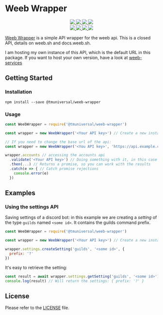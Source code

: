 # Weeb Wrapper

<div>
	<p align="center">
		<a href="https://github.com/TMUniversal/weeb-wrapper/blob/master/package.json#L3">
			<img src="https://img.shields.io/github/package-json/v/TMUniversal/weeb-wrapper?style=flat" />
		</a>
		<a href="https://github.com/TMUniversal/weeb-wrapper/actions">
			<img src="https://github.com/TMUniversal/weeb-wrapper/workflows/Test/badge.svg" />
		</a>
		<a href="https://tmuniversal.eu/redirect/patreon">
			<img src="https://img.shields.io/badge/Patreon-support_me-fa6956.svg?style=flat&logo=patreon" />
		</a>
		<a href="https://www.npmjs.com/package/@tmuniversal/weeb-wrapper">
			<img src="https://img.shields.io/npm/dt/@tmuniversal/weeb-wrapper" />
		</a>
		<br />
		<a href="https://www.npmjs.com/package/@tmuniversal/weeb-wrapper">
			<img src="https://img.shields.io/bundlephobia/min/@tmuniversal/weeb-wrapper?label=packge%20size" />
		</a>
		<a href="https://github.com/TMUniversal/weeb-wrapper/issues">
			<img src="https://img.shields.io/github/issues/TMUniversal/weeb-wrapper.svg?style=flat">
		</a>
		<a href="https://github.com/TMUniversal/weeb-wrapper/graphs/contributors">
			<img src="https://img.shields.io/github/contributors/TMUniversal/weeb-wrapper.svg?style=flat">
		</a>
		<a href="https://github.com/TMUniversal/weeb-wrapper/blob/stable/LICENSE.md">
			<img src="https://img.shields.io/github/license/TMUniversal/weeb-wrapper.svg?style=flat">
		</a>
	</p>
</div>

[Weeb Wrapper] is a simple API wrapper for the weeb api. This is a closed API, details on weeb.sh and docs.weeb.sh.

I am hosting my own instance of this API, which is the default URL in this package. If you want to host your own version, have a look at [weeb-services]

## Getting Started

### Installation

`npm install --save @tmuniversal/weeb-wrapper`

### Usage

```js
const WeebWrapper = require('@tmuniversal/weeb-wrapper')

const wrapper = new WeebWrapper('<Your API key>') // Create a new instance of the API wrapper

// If you need to change the base url of the api:
const wrapper = new WeebWrapper('<You API key>', 'https://api.example.com')

wrapper.accounts // accessing the accounts api
  .validate('<Your API key>') // Doing something with it, in this case validating your API key
  .then(...) // Returns a promise, so you can work with the results
  .catch(e => { // Catch promise rejections
    console.error(e)
  })
```

## Examples

### Using the settings API

Saving settings of a discord bot: in this example we are creating a _setting_ of the type `guilds` named `<some id>`. It contains the guilds command prefix.

```js
const WeebWrapper = require('@tmuniversal/weeb-wrapper')

const wrapper = new WeebWrapper('<Your API key>') // Create a new instance of the API wrapper

wrapper.settings.createSetting('guilds', '<some id>', {
  prefix: '?'
})
```

It's easy to retrieve the setting:

```js
const result = await wrapper.settings.getSetting('guilds', '<some id>')
console.log(result) // Will return the settings: { prefix: '?' }
```

## License

Please refer to the [LICENSE](LICENSE.md) file.


[Weeb Wrapper]: https://github.com/TMUniversal/weeb-wrapper
[weeb-services]: https://github.com/weeb-services